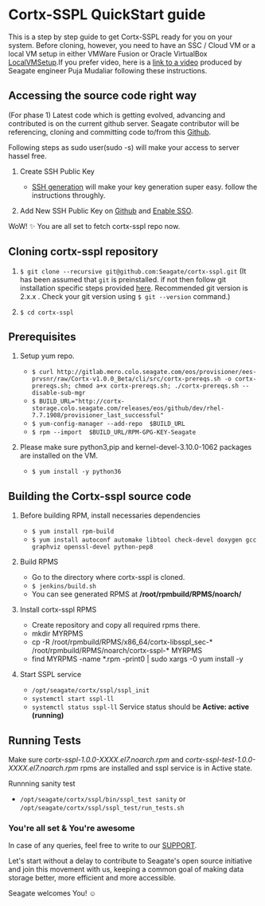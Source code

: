 # Cortx-SSPL QuickStart guide
This is a step by step guide to get Cortx-SSPL ready for you on your system.
Before cloning, however, you need to have an SSC / Cloud VM or a local VM setup in either VMWare Fusion or Oracle VirtualBox [LocalVMSetup](LocalVMSetup.md).If you prefer video, here is a [link to a video](https://seagatetechnology.sharepoint.com/:v:/s/gteamdrv1/tdrive1224/EZbJ5AUWe79DksiRctCtsnUB9sILRr5DqHeBzdrwzNNg6w?e=Xamvex) produced by Seagate engineer Puja Mudaliar following these instructions.

## Accessing the source code right way
(For phase 1) Latest code which is getting evolved, advancing and contributed is on the current github server.
Seagate contributor will be referencing, cloning and committing code to/from this [Github](https://github.com/Seagate/).

Following steps as sudo user(sudo -s) will make your access to server hassel free.

1. Create SSH Public Key
    * [SSH generation](https://git-scm.com/book/en/v2/Git-on-the-Server-Generating-Your-SSH-Public-Key) will make your key generation super easy. follow the instructions throughly.

2. Add New SSH Public Key on [Github](https://github.com/settings/keys) and [Enable SSO](https://docs.github.com/en/github/authenticating-to-github/authorizing-an-ssh-key-for-use-with-saml-single-sign-on).

WoW! :sparkles:
You are all set to fetch cortx-sspl repo now.


## Cloning cortx-sspl repository
1. `$ git clone --recursive git@github.com:Seagate/cortx-sspl.git` (It has been assumed that `git` is preinstalled. if not then follow git installation specific steps provided [here](https://github.com/Seagate/cortx/blob/master/doc/ContributingToCortxSSPL.md). Recommended git version is 2.x.x . Check your git version using `$ git --version` command.)

2. `$ cd cortx-sspl`


## Prerequisites
1. Setup yum repo.
    * `$ curl http://gitlab.mero.colo.seagate.com/eos/provisioner/ees-prvsnr/raw/Cortx-v1.0.0_Beta/cli/src/cortx-prereqs.sh -o cortx-prereqs.sh; chmod a+x cortx-prereqs.sh; ./cortx-prereqs.sh --disable-sub-mgr`
    * `$ BUILD_URL="http://cortx-storage.colo.seagate.com/releases/eos/github/dev/rhel-7.7.1908/provisioner_last_successful"`
    * `$ yum-config-manager --add-repo  $BUILD_URL`
    * `$ rpm --import  $BUILD_URL/RPM-GPG-KEY-Seagate`

2. Please make sure python3,pip and kernel-devel-3.10.0-1062 packages are installed on the VM.
    * `$ yum install -y python36`


## Building the Cortx-sspl source code

1. Before building RPM, install necessaries dependencies
    * `$ yum install rpm-build`
    * `$ yum install autoconf automake libtool check-devel doxygen gcc graphviz openssl-devel python-pep8`

2. Build RPMS
    * Go to the directory where cortx-sspl is cloned.
    * `$ jenkins/build.sh`
    * You can see generated RPMS at **/root/rpmbuild/RPMS/noarch/**

3. Install cortx-sspl RPMS
    - Create repository and copy all required rpms there.
    * mkdir MYRPMS
    * cp -R /root/rpmbuild/RPMS/x86_64/cortx-libsspl_sec-* /root/rpmbuild/RPMS/noarch/cortx-sspl-* MYRPMS
    * find MYRPMS -name \*.rpm -print0 | sudo xargs -0 yum install -y

4. Start SSPL service
    * `/opt/seagate/cortx/sspl/sspl_init`
    * `systemctl start sspl-ll`
    * `systemctl status sspl-ll`
    Service status should be **Active: active (running)**


## Running Tests
Make sure *cortx-sspl-1.0.0-XXXX.el7.noarch.rpm* and *cortx-sspl-test-1.0.0-XXXX.el7.noarch.rpm* rpms are installed and sspl service is in Active state.

Runnning sanity test
  * `/opt/seagate/cortx/sspl/bin/sspl_test sanity` or `/opt/seagate/cortx/sspl/sspl_test/run_tests.sh`

### You're all set & You're awesome

In case of any queries, feel free to write to our [SUPPORT](SUPPORT.md).

Let's start without a delay to contribute to Seagate's open source initiative and join this movement with us, keeping a common goal of making data storage better, more efficient and more accessible.

Seagate welcomes You! :relaxed:
